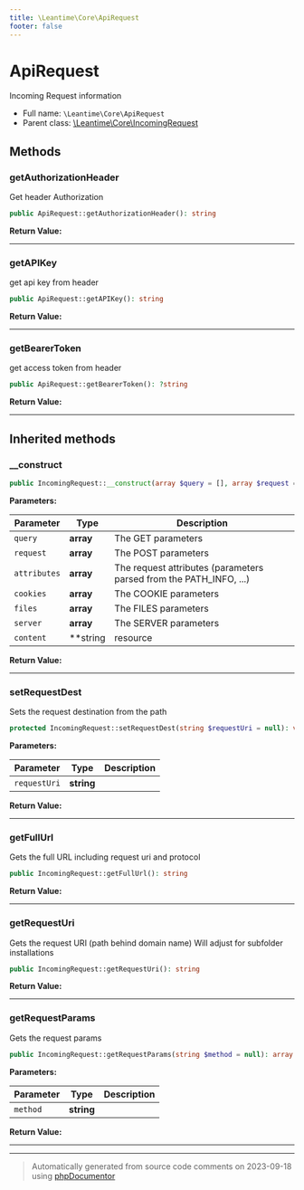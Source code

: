 ```yaml
---
title: \Leantime\Core\ApiRequest
footer: false
---
```


# ApiRequest

Incoming Request information



* Full name: `\Leantime\Core\ApiRequest`
* Parent class: [\Leantime\Core\IncomingRequest](technical/IncomingRequest.md)



## Methods

### getAuthorizationHeader

Get header Authorization

```php
public ApiRequest::getAuthorizationHeader(): string
```









**Return Value:**





---
### getAPIKey

get api key from header

```php
public ApiRequest::getAPIKey(): string
```









**Return Value:**





---
### getBearerToken

get access token from header

```php
public ApiRequest::getBearerToken(): ?string
```









**Return Value:**





---


## Inherited methods

### __construct



```php
public IncomingRequest::__construct(array $query = [], array $request = [], array $attributes = [], array $cookies = [], array $files = [], array $server = [], string|resource|null $content = null): mixed
```








**Parameters:**

| Parameter | Type | Description |
|-----------|------|-------------|
| `query` | **array** | The GET parameters |
| `request` | **array** | The POST parameters |
| `attributes` | **array** | The request attributes (parameters parsed from the PATH_INFO, ...) |
| `cookies` | **array** | The COOKIE parameters |
| `files` | **array** | The FILES parameters |
| `server` | **array** | The SERVER parameters |
| `content` | **string|resource|null** | The raw body data |


**Return Value:**





---
### setRequestDest

Sets the request destination from the path

```php
protected IncomingRequest::setRequestDest(string $requestUri = null): void
```








**Parameters:**

| Parameter | Type | Description |
|-----------|------|-------------|
| `requestUri` | **string** |  |


**Return Value:**





---
### getFullUrl

Gets the full URL including request uri and protocol

```php
public IncomingRequest::getFullUrl(): string
```









**Return Value:**





---
### getRequestUri

Gets the request URI (path behind domain name)
Will adjust for subfolder installations

```php
public IncomingRequest::getRequestUri(): string
```









**Return Value:**





---
### getRequestParams

Gets the request params

```php
public IncomingRequest::getRequestParams(string $method = null): array
```








**Parameters:**

| Parameter | Type | Description |
|-----------|------|-------------|
| `method` | **string** |  |


**Return Value:**





---


---
> Automatically generated from source code comments on 2023-09-18 using [phpDocumentor](http://www.phpdoc.org/)
